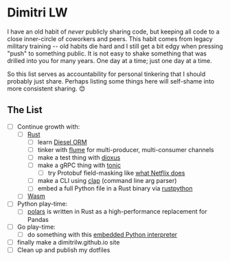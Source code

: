 # Dimitri LW

I have an old habit of _never_ publicly sharing code, but keeping all code to a
close inner-circle of coworkers and peers. This habit comes from legacy
military training -- old habits die hard and I still get a bit edgy
when pressing "push" to something public. It is not easy to shake something
that was drilled into you for many years. One day at a time; just one day at a time.

So this list serves as accountability for personal tinkering that I should
probably just share. Perhaps listing some things here will self-shame into
more consistent sharing. :blush:

## The List

- [ ] Continue growth with:
  - [ ] [Rust](https://www.rust-lang.org/)
    - [ ] learn [Diesel ORM](http://diesel.rs/)
    - [ ] tinker with [flume](https://github.com/zesterer/flume) for
          multi-producer, multi-consumer channels
    - [ ] make a test thing with [dioxus](https://dioxuslabs.com/)
    - [ ] make a gRPC thing with [tonic](https://github.com/hyperium/tonic)
      - [ ] try Protobuf field-masking like
            [what Netflix does](https://bit.ly/netflix-protobuf-field-masking)
    - [ ] make a CLI using [clap](https://github.com/clap-rs/clap) (command line arg parser)
    - [ ] embed a full Python file in a Rust binary via
          [rustpython](https://rustpython.github.io/)
  - [ ] [Wasm](https://webassembly.org/)
- [ ] Python play-time:
  - [ ] [polars](https://github.com/pola-rs/polars) is written in Rust
        as a high-performance replacement for Pandas
- [ ] Go play-time:
  - [ ] do something with this
        [embedded Python interpreter](https://github.com/kluctl/go-embed-python)
- [ ] finally make a dimitrilw.github.io site
- [ ] Clean up and publish my dotfiles
